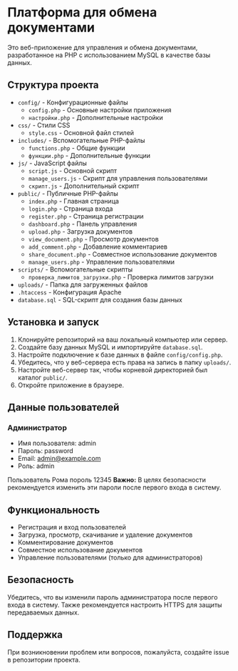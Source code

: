 # Платформа для обмена документами

Это веб-приложение для управления и обмена документами, разработанное на PHP с использованием MySQL в качестве базы данных.

## Структура проекта

- `config/` - Конфигурационные файлы
  - `config.php` - Основные настройки приложения
  - `настройки.php` - Дополнительные настройки
- `css/` - Стили CSS
  - `style.css` - Основной файл стилей
- `includes/` - Вспомогательные PHP-файлы
  - `functions.php` - Общие функции
  - `функции.php` - Дополнительные функции
- `js/` - JavaScript файлы
  - `script.js` - Основной скрипт
  - `manage_users.js` - Скрипт для управления пользователями
  - `скрипт.js` - Дополнительный скрипт
- `public/` - Публичные PHP-файлы
  - `index.php` - Главная страница
  - `login.php` - Страница входа
  - `register.php` - Страница регистрации
  - `dashboard.php` - Панель управления
  - `upload.php` - Загрузка документов
  - `view_document.php` - Просмотр документов
  - `add_comment.php` - Добавление комментариев
  - `share_document.php` - Совместное использование документов
  - `manage_users.php` - Управление пользователями
- `scripts/` - Вспомогательные скрипты
  - `проверка_лимитов_загрузки.php` - Проверка лимитов загрузки
- `uploads/` - Папка для загруженных файлов
- `.htaccess` - Конфигурация Apache
- `database.sql` - SQL-скрипт для создания базы данных

## Установка и запуск

1. Клонируйте репозиторий на ваш локальный компьютер или сервер.
2. Создайте базу данных MySQL и импортируйте `database.sql`.
3. Настройте подключение к базе данных в файле `config/config.php`.
4. Убедитесь, что у веб-сервера есть права на запись в папку `uploads/`.
5. Настройте веб-сервер так, чтобы корневой директорией был каталог `public/`.
6. Откройте приложение в браузере.

## Данные пользователей

### Администратор
- Имя пользователя: admin
- Пароль: password
- Email: admin@example.com
- Роль: admin

Пользователь Рома 
пороль 12345 
**Важно:** В целях безопасности рекомендуется изменить эти пароли после первого входа в систему.

## Функциональность

- Регистрация и вход пользователей
- Загрузка, просмотр, скачивание и удаление документов
- Комментирование документов
- Совместное использование документов
- Управление пользователями (только для администраторов)

## Безопасность

Убедитесь, что вы изменили пароль администратора после первого входа в систему. Также рекомендуется настроить HTTPS для защиты передаваемых данных.

## Поддержка

При возникновении проблем или вопросов, пожалуйста, создайте issue в репозитории проекта.
